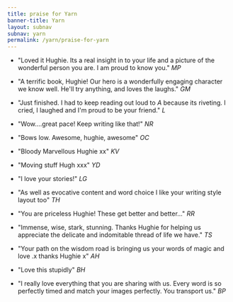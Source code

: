 ```yaml
---
title: praise for Yarn 
banner-title: Yarn
layout: subnav
subnav: yarn
permalink: /yarn/praise-for-yarn
---
```


- "Loved it Hughie. Its a real insight in to your life and a picture of the wonderful person you are. I am proud to know you." _MP_

- "A terrific book, Hughie! Our hero is a wonderfully engaging character we know well. He'll try anything, and loves the laughs." _GM_

- "Just finished. I had to keep reading out loud to _A_ because its riveting. I cried, I laughed and I'm proud to be your friend." _L_

- "Wow....great pace! Keep writing like that!" _NR_

- "Bows low. Awesome, hughie, awesome" _OC_

- "Bloody Marvellous Hughie xx" _KV_

- "Moving stuff Hugh xxx" _YD_

- "I love your stories!" _LG_

- "As well as evocative content and word choice I like your writing style layout too" _TH_

- "You are priceless Hughie! These get better and better..." _RR_

- "Immense, wise, stark, stunning. Thanks Hughie for helping us appreciate the delicate and indomitable thread of life we have." _TS_

- "Your path on the wisdom road is bringing us your words of magic and love .x thanks Hughie x" _AH_

- "Love this stupidly" _BH_

- "I really love everything that you are sharing with us. Every word is so perfectly timed and match your images perfectly. You transport us." _BP_
